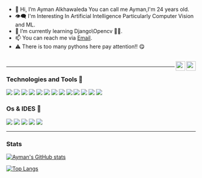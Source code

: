 - 👋 Hi, I’m Ayman Alkhawaleda You can call me Ayman,I'm 24 years old.
- 👁️‍🗨️ I'm Interesting In Artificial Intelligence Particularly Computer Vision and ML.
- 🌱 I’m currently learning Django\Opencv 👀🐍.
- 📫 You can reach me via [Email](ayman.khawaleda@gmail.com).
- ⚠️ There is too many pythons here pay attention!! 😋
<br>
<a href=https://www.facebook.com/Ayman.Max.8><img align='right' width=25 src=https://simpleicons.org/icons/facebook.svg></a>
<a href=https://gitlab.com/Ayman-Khawaleda><img align='right' width=25 src=https://simpleicons.org/icons/gitlab.svg></a>

----
### Technologies and Tools 🔆
![](https://img.shields.io/static/v1?label=&message=Python&style=flat&logo=python&color=black)
![](https://img.shields.io/static/v1?label=&message=Java&style=flat&logo=java&color=black&logoColor=2c3e50)
![](https://img.shields.io/static/v1?label=&message=kotlin&style=flat&logo=kotlin&color=black&logoColor=673ab7)
![](https://img.shields.io/static/v1?label=&message=PostgresSql&style=flat&logo=postgresql&color=black&logoColor=007396)
![](https://img.shields.io/static/v1?label=&message=MongoDb&style=flat&logo=mongodb&color=black&logoColor=4cd964)
![](https://img.shields.io/static/v1?label=&message=Django&style=flat&logo=django&color=black&logoColor=27ae60)
![](https://img.shields.io/static/v1?label=&message=Postman&style=flat&logo=postman&color=black)
![](https://img.shields.io/static/v1?label=&message=Opencv&style=flat&logo=opencv&color=black&logoColor=#8e44ad)
![](https://img.shields.io/static/v1?label=&message=Keras&style=flat&logo=keras&color=black&logoColor=D00000)
![](https://img.shields.io/static/v1?label=&message=PyQt&style=flat&logo=Qt&color=black&logoColor=00FF00)
![](https://img.shields.io/static/v1?label=&message=Numpy&style=flat&logo=numpy&color=black&logoColor=0000FF)
![](https://img.shields.io/static/v1?label=&message=Sklearn&style=flat&logo=scikit-learn&color=black)
![](https://img.shields.io/static/v1?label=&message=Git&style=flat&logo=git&color=black)
### Os & IDES 🔭
![](https://img.shields.io/static/v1?label=&message=Linux&style=flat&logo=linux&color=black&logoColor=e67e22)
![](https://img.shields.io/static/v1?label=&message=Ubuntu&style=flat&logo=Ubuntu&color=black)
![](https://img.shields.io/static/v1?label=&message=VsCode&style=flat&logo=visualstudiocode&color=black&logoColor=007396)
![](https://img.shields.io/static/v1?label=&message=Intellij&style=flat&logo=intellijidea&color=black&logoColor=2980b9)
![](https://img.shields.io/static/v1?label=&message=Pycharm&style=flat&logo=pycharm&color=black&logoColor=27ae60)

----
### Stats
[![Ayman's GitHub stats](https://github-readme-stats.vercel.app/api?username=ayman-khawaleda&show_icons=true&hide=stars&theme=algolia)](https://github.com/anuraghazra/github-readme-stats)

[![Top Langs](https://github-readme-stats.vercel.app/api/top-langs/?username=ayman-khawaleda&show_icons=true&theme=algolia)](https://github.com/anuraghazra/github-readme-stats)

